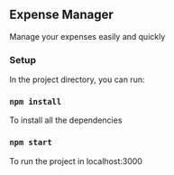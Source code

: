 ## Expense Manager

Manage your expenses easily and quickly

### Setup

In the project directory, you can run:

### `npm install`

To install all the dependencies

### `npm start`

To run the project in localhost:3000
